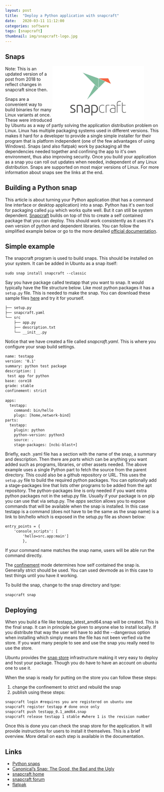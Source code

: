 ```yaml
---
layout: post
title:  "Deploy a Python application with snapcraft"
date:   2020-03-11 11:12:00
categories: software
tags: [snapcraft]
thumbnail: img/snapcraft-logo.jpg
---
```


## Snaps

<div style="width: 350px; float:right;">
 <a href="/img/snapcraft-logo.jpg"> <img src="/img/snapcraft-logo.jpg" width="300px"></a>
</div>

Note: This is an updated version of a post from 2018 to reflect changes in snapcraft since then.

Snaps are a convenient way to build binaries for many Linux variants at once. These were introduced by Ubuntu as a way of partly solving the application distribution problem on Linux. Linux has multiple packaging systems used in different versions. This makes it hard for a developer to provide a single simple installer for their program that is platform independent (one of the few advantages of using Windows). Snaps (and also flatpak) work by packaging all the dependencies needed together and confining the app to it's own environment, thus also improving security. Once you build your application as a snap you can roll out updates when needed, independent of any Linux distribution. Snaps are supported on most major versions of Linux. For more information about snaps see the links at the end.

## Building a Python snap

This article is about turning your Python application (that has a command line interface or desktop application) into a snap.
Python has it's own tool for packaging called `pip` which works quite well. But it can still be system dependent. [Snapcraft](https://snapcraft.io/docs/snapcraft-overview) builds on top of this to create a self contained package that you can deploy. This should work consistently as it uses it's own version of python and dependent libraries. You can follow the simplified example below or go to the more detailed [official documentation](https://docs.snapcraft.io/build-snaps/python).

## Simple example

The snapcraft program is used to build snaps. This should be installed on your system. It can be added in Ubuntu as a snap itself:

```sudo snap install snapcraft --classic```

Say you have package called testapp that you want to snap. It would typically have the file structure below.  Like most python packages it has a `setup.py` file. This is needed to make the snap. You can download these sample files <a href="/other/python-snap-template.zip">here</a> and try it for yourself.

```
├── setup.py
├── snapcraft.yaml
└── src
    ├── app.py
    ├── description.txt
    └── __init__.py
```

Notice that we have created a file called *snapcraft.yaml*. This is where you configure your snap build settings.

```
name: testapp
version: '0.1'
summary: python test package
description: |
 test app for python
base: core18
grade: stable
confinement: strict

apps:
  testapp:
    command: bin/hello
    plugs: [home,network-bind]
parts:
  testapp:
    plugin: python
    python-version: python3
    source: .
    stage-packages: [ncbi-blast+]
```

Briefly, each .yaml file has a section with the name of the snap, a summary and description. Then there are *parts* which can be anything you want added such as programs, libraries, or other assets needed. The above example uses a single Python part to fetch the source from the parent directory. This could also be a github repository or URL. This uses the `setup.py` file to build the required python packages. You can optionally add a stage-packages line that lists other programs to be added from the apt repository. The python-packages line is only needed if you want extra python packages not in the setup.py file. Usually if your package is on pip you can use that via setup.py.
The *apps* section allows you to expose commands that will be available when the snap is installed. In this case testapp is a command (does not have to be the same as the snap name) is a link to bin/hello which is exposed in the setup.py file as shown below:

```
entry_points = {
    'console_scripts': [
        'hello=src.app:main']
        },
```

If your command name matches the snap name, users will be able run the command directly.

The [confinement](https://docs.snapcraft.io/reference/confinement) mode determines how self contained the snap is. Generally strict should be used. You can used devmode as in this case to test things until you have it working.

To build the snap, change to the snap directory and type:

```snapcraft snap```

## Deploying

When you build a file like testapp_latest_amd64.snap will be created. This is the final snap. It can in principle be given to anyone else to install locally. If you distribute that way the user will have to add the --dangerous option when installing which simply means the file has not been verfied via the store. If you want many people to see and use the snap you really need to use the store.

Ubuntu provides the [snap store](https://snapcraft.io/store) infrastructure making it very easy to deploy and host your package. Though you do have to have an account on ubuntu one to use it.

When the snap is ready for putting on the store you can follow these steps:

1. change the confinement to strict and rebuild the snap
2. publish using these steps:

```
snapcraft login #requires you are registered on ubuntu one
snapcraft register testapp # done once only
snapcraft push testapp_0.1_amd64.snap
snapcraft release testapp 1 stable #where 1 is the revision number
```

Once this is done you can check the snap store for the application. It will provide instructions for users to install it themselves. This is a brief overview. More detail on each step is available in the documentation.

## Links

* [Python snaps](https://docs.snapcraft.io/build-snaps/python)
* [Canonical’s Snap: The Good, the Bad and the Ugly](https://thenewstack.io/canonicals-snap-great-good-bad-ugly/)
* [snapcraft home](https://snapcraft.io/build)
* [snapcraft forum](https://forum.snapcraft.io/)
* [flatpak](https://flatpak.org/)
